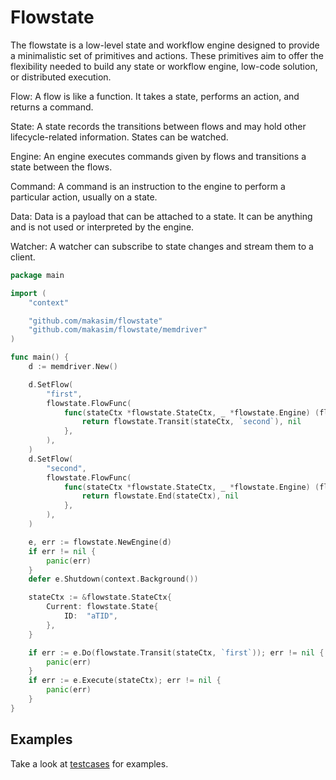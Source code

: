 # Flowstate

The flowstate is a low-level state and workflow engine designed to provide a minimalistic set of primitives and actions. 
These primitives aim to offer the flexibility needed to build any state or workflow engine, low-code solution, or distributed execution.

Flow: A flow is like a function. It takes a state, performs an action, and returns a command.

State: A state records the transitions between flows and may hold other lifecycle-related information. States can be watched.

Engine: An engine executes commands given by flows and transitions a state between the flows.

Command: A command is an instruction to the engine to perform a particular action, usually on a state.

Data: Data is a payload that can be attached to a state. It can be anything and is not used or interpreted by the engine.

Watcher: A watcher can subscribe to state changes and stream them to a client.



```go
package main

import (
	"context"

	"github.com/makasim/flowstate"
	"github.com/makasim/flowstate/memdriver"
)

func main() {
	d := memdriver.New()

	d.SetFlow(
		"first", 
		flowstate.FlowFunc(
			func(stateCtx *flowstate.StateCtx, _ *flowstate.Engine) (flowstate.Command, error) {
				return flowstate.Transit(stateCtx, `second`), nil
			},
		),
	)
	d.SetFlow(
		"second", 
		flowstate.FlowFunc(
			func(stateCtx *flowstate.StateCtx, _ *flowstate.Engine) (flowstate.Command, error) {
				return flowstate.End(stateCtx), nil
			},
		),
	)

	e, err := flowstate.NewEngine(d)
	if err != nil {
		panic(err)
	}
	defer e.Shutdown(context.Background())

	stateCtx := &flowstate.StateCtx{
		Current: flowstate.State{
			ID:  "aTID",
		},
	}

	if err := e.Do(flowstate.Transit(stateCtx, `first`)); err != nil {
		panic(err)
	}
	if err := e.Execute(stateCtx); err != nil {
		panic(err)
	}
}


```

## Examples

Take a look at [testcases](testcases) for examples.
